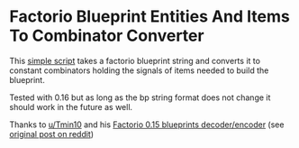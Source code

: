 # Factorio Blueprint Entities And Items To Combinator Converter

This [simple script](https://jensforstmann.github.io/Factorio-Blueprint-To-Combinator/factorio-blueprint-to-combinator.html) takes a factorio blueprint string and converts it to constant combinators holding the signals of items needed to build the blueprint.

Tested with 0.16 but as long as the bp string format does not change it should work in the future as well.

Thanks to [u/Tmin10](https://www.reddit.com/user/Tmin10) and his [Factorio 0.15 blueprints decoder/encoder](https://factorio.tmin10.ru/) (see [original post on reddit](https://www.reddit.com/r/factorio/comments/6ffrvx/i_write_a_simple_decoderencoder_for_factorio_015/))
